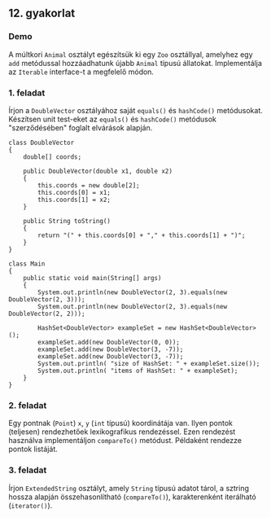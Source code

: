 ## 12. gyakorlat

### Demo

A múltkori `Animal` osztályt egészítsük ki egy `Zoo` osztállyal, amelyhez egy `add` metódussal hozzáadhatunk újabb `Animal` típusú állatokat. Implementálja az `Iterable` interface-t a megfelelő módon.

### 1. feladat

Írjon a `DoubleVector` osztályához saját `equals()` és `hashCode()` metódusokat. Készítsen unit test-eket az `equals()` és `hashCode()` metódusok "szerződésében" foglalt elvárások alapján.

~~~{.java}
class DoubleVector
{
    double[] coords;

    public DoubleVector(double x1, double x2)
    {
        this.coords = new double[2];
        this.coords[0] = x1;
        this.coords[1] = x2;
    }

    public String toString()
    {
        return "(" + this.coords[0] + "," + this.coords[1] + ")";
    }
}
~~~

~~~{.java}
class Main
{
    public static void main(String[] args)
    {
        System.out.println(new DoubleVector(2, 3).equals(new DoubleVector(2, 3)));
        System.out.println(new DoubleVector(2, 3).equals(new DoubleVector(2, 2)));

        HashSet<DoubleVector> exampleSet = new HashSet<DoubleVector>();
        exampleSet.add(new DoubleVector(0, 0));
        exampleSet.add(new DoubleVector(3, -7));
        exampleSet.add(new DoubleVector(3, -7));
        System.out.println( "size of HashSet: " + exampleSet.size());
        System.out.println( "items of HashSet: " + exampleSet);
    }
}
~~~

### 2. feladat

Egy pontnak (`Point`) `x`, `y` (`int` típusú) koordinátája van. Ilyen pontok (teljesen) rendezhetőek lexikografikus rendezéssel. Ezen rendezést használva implementáljon `compareTo()` metódust. Példaként rendezze pontok listáját.

### 3. feladat

Írjon `ExtendedString` osztályt, amely `String` típusú adatot tárol, a sztring hossza alapján összehasonlítható (`compareTo()`), karakterenként iterálható (`iterator()`).

